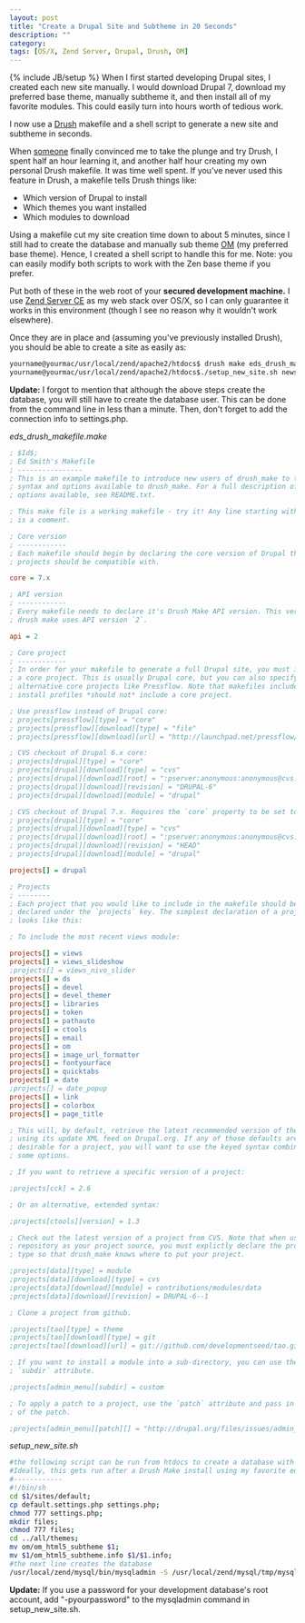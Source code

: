 ```yaml
---
layout: post
title: "Create a Drupal Site and Subtheme in 20 Seconds"
description: ""
category: 
tags: [OS/X, Zend Server, Drupal, Drush, OM]
---
```

{% include JB/setup %}
When I first started developing Drupal sites, I created each new site manually. I would download Drupal 7, download my preferred base theme, manually subtheme it, and then install all of my favorite modules. This could easily turn into hours worth of tedious work.

I now use a [Drush][1] makefile and a shell script to generate a new site and subtheme in seconds.

When [someone][2] finally convinced me to take the plunge and try Drush, I spent half an hour learning it, and another half hour creating my own personal Drush makefile. It was time well spent. If you've never used this feature in Drush, a makefile tells Drush things like: 

* Which version of Drupal to install
* Which themes you want installed
* Which modules to download

Using a makefile cut my site creation time down to about 5 minutes, since I still had to create the database and manually sub theme [OM][3] (my preferred base theme). Hence, I created a shell script to handle this for me. Note: you can easily modify both scripts to work with the Zen base theme if you prefer.
    
Put both of these in the web root of your **secured development machine.** I use [Zend Server CE][4] as my web stack over OS/X, so I can only guarantee it works in this environment (though I see no reason why it wouldn't work elsewhere).
    
Once they are in place and (assuming you've previously installed Drush), you should be able to create a site as easily as:

```bash
yourname@yourmac/usr/local/zend/apache2/htdocs$ drush make eds_drush_makefile.make newsitename 
yourname@yourmac/usr/local/zend/apache2/htdocs$./setup_new_site.sh newsitename
```
    
**Update:** I forgot to mention that although the above steps create the database, you will still have to create the database user. This can be done from the command line in less than a minute. Then, don't forget to add the connection info to settings.php.

*eds\_drush\_makefile.make*

```ini
; $Id$;
; Ed Smith's Makefile
; ----------------
; This is an example makefile to introduce new users of drush_make to the
; syntax and options available to drush_make. For a full description of all
; options available, see README.txt.

; This make file is a working makefile - try it! Any line starting with a `;`
; is a comment.

; Core version
; ------------
; Each makefile should begin by declaring the core version of Drupal that all
; projects should be compatible with.

core = 7.x

; API version
; ------------
; Every makefile needs to declare it's Drush Make API version. This version of
; drush make uses API version `2`.

api = 2

; Core project
; ------------
; In order for your makefile to generate a full Drupal site, you must include
; a core project. This is usually Drupal core, but you can also specify
; alternative core projects like Pressflow. Note that makefiles included with
; install profiles *should not* include a core project.

; Use pressflow instead of Drupal core:
; projects[pressflow][type] = "core"
; projects[pressflow][download][type] = "file"
; projects[pressflow][download][url] = "http://launchpad.net/pressflow/6.x/6.15.73/+download/pressflow-6.15.73.tar.gz"

; CVS checkout of Drupal 6.x core:
; projects[drupal][type] = "core"
; projects[drupal][download][type] = "cvs"
; projects[drupal][download][root] = ":pserver:anonymous:anonymous@cvs.drupal.org:/cvs/drupal"
; projects[drupal][download][revision] = "DRUPAL-6"
; projects[drupal][download][module] = "drupal"

; CVS checkout of Drupal 7.x. Requires the `core` property to be set to 7.x.
; projects[drupal][type] = "core"
; projects[drupal][download][type] = "cvs"
; projects[drupal][download][root] = ":pserver:anonymous:anonymous@cvs.drupal.org:/cvs/drupal"
; projects[drupal][download][revision] = "HEAD"
; projects[drupal][download][module] = "drupal"

projects[] = drupal

; Projects
; --------
; Each project that you would like to include in the makefile should be
; declared under the `projects` key. The simplest declaration of a project
; looks like this:

; To include the most recent views module:

projects[] = views
projects[] = views_slideshow
;projects[] = views_nivo_slider
projects[] = ds
projects[] = devel
projects[] = devel_themer
projects[] = libraries
projects[] = token
projects[] = pathauto
projects[] = ctools
projects[] = email
projects[] = om
projects[] = image_url_formatter
projects[] = fontyourface
projects[] = quicktabs
projects[] = date
;projects[] = date_popup
projects[] = link
projects[] = colorbox
projects[] = page_title

; This will, by default, retrieve the latest recommended version of the project
; using its update XML feed on Drupal.org. If any of those defaults are not
; desirable for a project, you will want to use the keyed syntax combined with
; some options.

; If you want to retrieve a specific version of a project:

;projects[cck] = 2.6

; Or an alternative, extended syntax:

;projects[ctools][version] = 1.3

; Check out the latest version of a project from CVS. Note that when using a
; repository as your project source, you must explictly declare the project
; type so that drush_make knows where to put your project.

;projects[data][type] = module
;projects[data][download][type] = cvs
;projects[data][download][module] = contributions/modules/data
;projects[data][download][revision] = DRUPAL-6--1

; Clone a project from github.

;projects[tao][type] = theme
;projects[tao][download][type] = git
;projects[tao][download][url] = git://github.com/developmentseed/tao.git

; If you want to install a module into a sub-directory, you can use the
; `subdir` attribute.

;projects[admin_menu][subdir] = custom

; To apply a patch to a project, use the `patch` attribute and pass in the URL
; of the patch.

;projects[admin_menu][patch][] = "http://drupal.org/files/issues/admin_menu.long_.31.patch"
```

*setup\_new\_site.sh*

```bash
#the following script can be run from htdocs to create a database with the same name as your site folder, and make a new OM sub theme bearing the same name
#Ideally, this gets run after a Drush Make install using my favorite eds_drush_makefile.make
#------------
#!/bin/sh
cd $1/sites/default;
cp default.settings.php settings.php;
chmod 777 settings.php;
mkdir files;
chmod 777 files;
cd ../all/themes;
mv om/om_html5_subtheme $1;
mv $1/om_html5_subtheme.info $1/$1.info;
#the next line creates the database
/usr/local/zend/mysql/bin/mysqladmin -S /usr/local/zend/mysql/tmp/mysql.sock -uroot create $1;
```

**Update:** If you use a password for your development database's root account, add "-pyourpassword" to the mysqladmin command in setup_new_site.sh.

[1]: http://www.drush.org
[2]: http://www.nickvahalik.com
[3]: http://drupal.org/project/om
[4]: http://www.zend.com/en/products/server-ce/